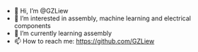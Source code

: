 - 👋 Hi, I’m @GZLiew
- 👀 I’m interested in assembly, machine learning and electrical components
- 🌱 I’m currently learning assembly
- 📫 How to reach me:
 https://github.com/GZLiew


<!---
GZLiew/GZLiew is a ✨ special ✨ repository because its `README.md` (this file) appears on your GitHub profile.
You can click the Preview link to take a look at your changes.
--->
